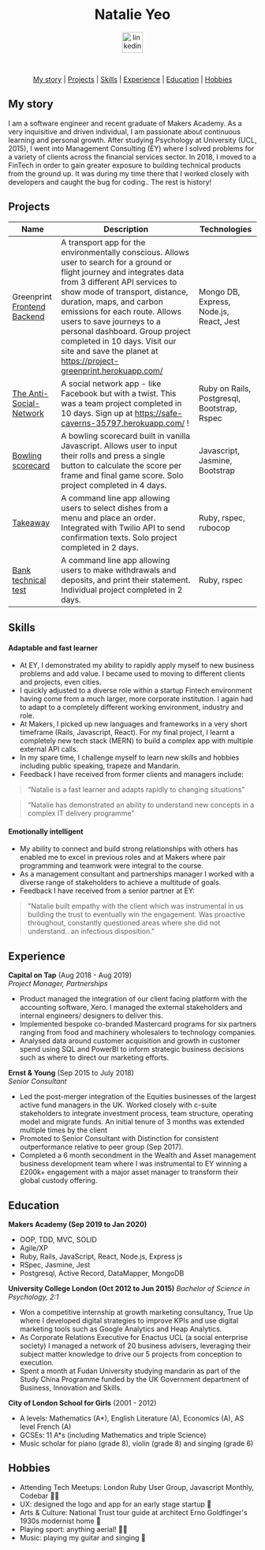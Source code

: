 <h1 align="center"> Natalie Yeo </h1>

<div align="center">

<a href="https://www.linkedin.com/in/natalie-yeo-89550184/"><img src="https://www.iconfinder.com/data/icons/free-social-icons/67/linkedin_circle_color-512.png" alt="linkedin" hspace="50" height="42" width="42"></a>

</div>

<div align="center">

<a href="https://sourcerer.io/natyeo"><img src="https://img.shields.io/badge/Ruby-256%20commits-red.svg" alt=""></a>
<a href="https://sourcerer.io/natyeo"><img src="https://img.shields.io/badge/JavaScript-227%20commits-yellow.svg" alt=""></a>
<a href="https://sourcerer.io/natyeo"><img src="https://img.shields.io/badge/SQL-39%20commits-green.svg" alt=""></a>
<a href="https://sourcerer.io/natyeo"><img src="https://img.shields.io/badge/CSS-163%20commits-orange.svg" alt=""></a>
<a href="https://sourcerer.io/natyeo"><img src="https://img.shields.io/badge/HTML-166%20commits-purple.svg" alt=""></a>

</div>

<div align="center">

[My story](#my-story) |
[Projects](#projects) |
[Skills](#skills) |
[Experience](#experience) |
[Education](#education) |
[Hobbies](#hobbies)

</div>

## My story
I am a software engineer and recent graduate of Makers Academy. As a very inquisitive and driven individual, I am passionate about continuous learning and personal growth. After studying Psychology at University (UCL, 2015), I went into Management Consulting (EY) where I solved problems for a variety of clients across the financial services sector. In 2018, I moved to a FinTech in order to gain greater exposure to building technical products from the ground up. It was during my time there that I worked closely with developers and caught the bug for coding.. The rest is history!

## Projects

Name | Description | Technologies
-----|-------------|-------------|
Greenprint [Frontend](https://github.com/natyeo/Project_Greenprint_Frontend) [Backend](https://github.com/natyeo/Project_Greenprint_Backend) | A transport app for the environmentally conscious. Allows user to search for a ground or flight journey and integrates data from 3 different API services to show mode of transport, distance, duration, maps, and carbon emissions for each route. Allows users to save journeys to a personal dashboard. Group project completed in 10 days. Visit our site and save the planet at https://project-greenprint.herokuapp.com/ | Mongo DB, Express, Node.js, React, Jest |
[The Anti-Social-Network](https://github.com/natyeo/acebook-antisocial-network)| A social network app - like Facebook but with a twist. This was a team project completed in 10 days. Sign up at https://safe-caverns-35797.herokuapp.com/ ! | Ruby on Rails, Postgresql, Bootstrap, Rspec |
[Bowling scorecard](https://github.com/natyeo/bowling-challenge)| A bowling scorecard built in vanilla Javascript. Allows user to input their rolls and press a single button to calculate the score per frame and final game score. Solo project completed in 4 days. | Javascript, Jasmine, Bootstrap |
[Takeaway](https://github.com/natyeo/takeaway-challenge)| A command line app allowing users to select dishes from a menu and place an order. Integrated with Twilio API to send confirmation texts. Solo project completed in 2 days. | Ruby, rspec, rubocop |
[Bank technical test](https://github.com/natyeo/Bank_tech_test) | A command line app allowing users to make withdrawals and deposits, and print their statement. Individual project completed in 2 days. | Ruby, rspec |

## Skills

#### Adaptable and fast learner

- At EY, I demonstrated my ability to rapidly apply myself to new business problems and add value. I became used to moving to different clients and projects, even cities.
- I quickly adjusted to a diverse role within a startup Fintech environment having come from a much larger, more corporate institution. I again had to adapt to a completely different working environment, industry and role.
- At Makers, I picked up new languages and frameworks in a very short timeframe (Rails, Javascript, React). For my final project, I learnt a completely new tech stack (MERN) to build a complex app with multiple external API calls.
- In my spare time, I challenge myself to learn new skills and hobbies including public speaking, trapeze and Mandarin.
- Feedback I have received from former clients and managers include:
> “Natalie is a fast learner and adapts rapidly to changing situations”

> “Natalie has demonstrated an ability to understand new concepts in a complex IT delivery programme”

#### Emotionally intelligent
- My ability to connect and build strong relationships with others has enabled me to excel in previous roles and at Makers where pair programming and teamwork were integral to the course.
- As a management consultant and partnerships manager I worked with a diverse range of stakeholders to achieve a multitude of goals.
- Feedback I have received from a senior partner at EY:

> "Natalie built empathy with the client which was instrumental in us building the trust to eventually win the engagement. Was
proactive throughout, constantly questioned areas where she did not understand.. an infectious disposition."

## Experience

**Capital on Tap** (Aug 2018 - Aug 2019)    
*Project Manager, Partnerships*  
- Product managed the integration of our client facing platform with the accounting software, Xero. I managed the external stakeholders and internal engineers/ designers to deliver this.
- Implemented bespoke co-branded Mastercard programs for six partners ranging from food and machinery wholesalers to technology companies.
- Analysed data around customer acquisition and growth in customer spend using SQL and PowerBI to inform strategic business decisions such as where to direct our marketing efforts.

**Ernst & Young** (Sep 2015 to July 2018)   
*Senior Consultant*
- Led the post-merger integration of the Equities businesses of the largest active fund managers in the UK. Worked closely with c-suite stakeholders to integrate investment process, team structure, operating model and migrate funds. An initial tenure of 3 months was extended multiple times by the client
- Promoted to Senior Consultant with Distinction for consistent outperformance relative to peer group (Sep 2017).
- Completed a 6 month secondment in the Wealth and Asset management business development team where I was instrumental to EY winning a £200k+ engagement with a major asset manager to transform their global custody offering.

## Education

**Makers Academy (Sep 2019 to Jan 2020)**

- OOP, TDD, MVC, SOLID
- Agile/XP
- Ruby, Rails, JavaScript, React, Node.js, Express js
- RSpec, Jasmine, Jest
- Postgresql, Active Record, DataMapper, MongoDB

**University College London (Oct 2012 to Jun 2015)**
*Bachelor of Science in Psychology, 2:1*
- Won a competitive internship at growth marketing consultancy, True Up where I developed digital strategies to improve KPIs and use digital marketing tools such as Google Analytics and Heap Analytics.
- As Corporate Relations Executive for Enactus UCL (a social enterprise society) I managed a network of 20 business advisers, leveraging their subject matter knowledge to drive our 5 projects from conception to execution.
- Spent a month at Fudan University studying mandarin as part of the Study China Programme funded by the UK Government department of Business, Innovation and Skills.

**City of London School for Girls** (2001 - 2012)

- A levels: Mathematics (A*), English Literature (A), Economics (A), AS level French (A)
- GCSEs: 11 A*s (including Mathematics and triple Science)
- Music scholar for piano (grade 8), violin (grade 8) and singing (grade 6)

## Hobbies

- Attending Tech Meetups: London Ruby User Group, Javascript Monthly, Codebar 👩‍💻
- UX: designed the logo and app for an early stage startup :iphone:
- Arts & Culture: National Trust tour guide at architect Erno Goldfinger's 1930s modernist home :art:
- Playing sport: anything aerial! :woman_cartwheeling:
- Music: playing my guitar and singing :guitar:
